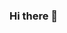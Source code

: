 ### Hi there 👋

<!--
**tanvi355/tanvi355** is a ✨ _special_ ✨ repository because its `README.md` (this file) appears on your GitHub profile.

Hi there, I am Tanvi 👋

- 🔭 I’m currently working on inproving my problem solving skills
- 🌱 I’m currently learning everything 😂
- 👯 I’m looking to collaborate on different projects
- 📫 How to reach me: tanvibugdani@gmail.com
- 😄 Pronouns: She/Her
- ⚡ Fun fact: I like to read biographies and non-fictions.

